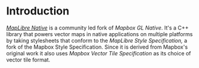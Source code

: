 # Introduction

*[MapLibre Native](https://github.com/maplibre/maplibre-native)* is a community led fork of *Mapbox GL Native*. It's a C++ library that powers 
vector maps in native applications on multiple platforms by taking stylesheets that conform to the *MapLibre Style Specification,* a fork of the 
Mapbox Style Specification. Since it is derived from Mapbox's original work it also uses *Mapbox Vector Tile Specification* as its choice of vector tile format.
